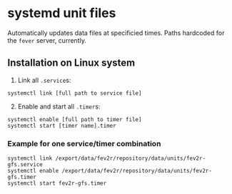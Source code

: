 # systemd unit files

Automatically updates data files at specificied times. Paths hardcoded for the
`fever` server, currently.

## Installation on Linux system

1. Link all `.service`s:

```
systemctl link [full path to service file]
```

2. Enable and start all `.timer`s:

```
systemctl enable [full path to timer file]
systemctl start [timer name].timer
```

### Example for one service/timer combination

```
systemctl link /export/data/fev2r/repository/data/units/fev2r-gfs.service
systemctl enable /export/data/fev2r/repository/data/units/fev2r-gfs.timer
systemctl start fev2r-gfs.timer
```

